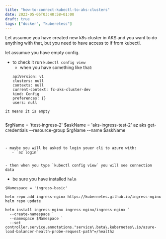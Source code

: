 ```yaml
---
title: "how-to-connect-kubectl-to-aks-clusters"
date: 2023-05-05T03:40:58+01:00
draft: true
tags: ["docker", "kuberetess"]
---
```


Let assumue you have created new k8s cluster in AKS and you want to do anything with that, but you need to have access to if from kubectl.

let assumue you have empty config.

- to check it run `kubectl config view`
  - when you have something like that:
  ```
  apiVersion: v1
  clusters: null
  contexts: null
  current-context: fc-aks-cluster-dev
  kind: Config
  preferences: {}
  users: null
  ```

```
it means it is empty


```

$rgName = 'ttest-ingress-2'
$askName = 'aks-ingress-test-2'
az aks get-credentials --resource-group $rgName --name $askName

```


- maybe you will be asked to login youer cli to azure with:
   - `az login`


- then when you type `kubectl config view` you will see connection data
```

- be sure you have installed `helm`

```
$Namespace = 'ingress-basic'

helm repo add ingress-nginx https://kubernetes.github.io/ingress-nginx
helm repo update

helm install ingress-nginx ingress-nginx/ingress-nginx `
  --create-namespace `
  --namespace $Namespace `
  --set controller.service.annotations."service\.beta\.kubernetes\.io/azure-load-balancer-health-probe-request-path"=/healthz
```
